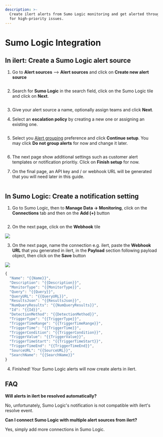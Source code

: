 ```yaml
---
description: >-
  Create ilert alerts from Sumo Logic monitoring and get alerted through ilert
  for high-priority issues.
---
```


# Sumo Logic Integration

## In ilert: Create a Sumo Logic alert source <a href="#in-ilert" id="in-ilert"></a>

1.  Go to **Alert sources** --> **Alert sources** and click on **Create new alert source**

    <figure><img src="../../.gitbook/assets/Screenshot 2023-08-28 at 10.21.10.png" alt=""><figcaption></figcaption></figure>
2.  Search for **Sumo Logic** in the search field, click on the Sumo Logic tile and click on **Next**.&#x20;

    <figure><img src="../../.gitbook/assets/Screenshot 2023-08-28 at 10.24.23.png" alt=""><figcaption></figcaption></figure>
3. Give your alert source a name, optionally assign teams and click **Next**.
4.  Select an **escalation policy** by creating a new one or assigning an existing one.

    <figure><img src="../../.gitbook/assets/Screenshot 2023-08-28 at 11.37.47.png" alt=""><figcaption></figcaption></figure>
5.  Select you [Alert grouping](../../alerting/alert-sources.md#alert-grouping) preference and click **Continue setup**. You may click **Do not group alerts** for now and change it later.&#x20;

    <figure><img src="../../.gitbook/assets/Screenshot 2023-08-28 at 11.38.24.png" alt=""><figcaption></figcaption></figure>
6. The next page show additional settings such as customer alert templates or notification prioritiy. Click on **Finish setup** for now.
7.  On the final page, an API key and / or webhook URL will be generated that you will need later in this guide.

    <figure><img src="../../.gitbook/assets/Screenshot 2023-08-28 at 11.47.34 (1).png" alt=""><figcaption></figcaption></figure>

## In Sumo Logic: Create a notification setting <a href="#in-splunk" id="in-splunk"></a>

1. Go to Sumo Logic, then to **Manage Data -> Monitoring**, click on the **Connections** tab and then on the **Add (+)** button

<figure><img src="../../.gitbook/assets/Sumo logic connect.png" alt=""><figcaption></figcaption></figure>

2. On the next page, click on the **Webhook** tile

![](../../.gitbook/assets/Screenshot_16_03_21__16_44.png)

3. On the next page, name the connection e.g. ilert, paste the **Webhook URL** that you generated in ilert, in the **Payload** section following payload object, then click on the **Save** button

![](../../.gitbook/assets/Screenshot_16_03_21__16_47.png)

```javascript
{
  "Name": "{{Name}}",
  "Description": "{{Description}}",
  "MonitorType": "{{MonitorType}}",
  "Query": "{{Query}}",
  "QueryURL": "{{QueryURL}}",
  "ResultsJson": "{{ResultsJson}}",
  "NumQueryResults": "{{NumQueryResults}}",
  "Id": "{{Id}}",
  "DetectionMethod": "{{DetectionMethod}}",
  "TriggerType": "{{TriggerType}}",
  "TriggerTimeRange": "{{TriggerTimeRange}}",
  "TriggerTime": "{{TriggerTime}}",
  "TriggerCondition": "{{TriggerCondition}}",
  "TriggerValue": "{{TriggerValue}}",
  "TriggerTimeStart": "{{TriggerTimeStart}}",
  "TriggerTimeEnd": "{{TriggerTimeEnd}}",
  "SourceURL": "{{SourceURL}}",
  "SearchName": "{{SearchName}}"
}
```

4. Finished! Your Sumo Logic alerts will now create alerts in ilert.

## FAQ <a href="#faq" id="faq"></a>

**Will alerts in ilert be resolved automatically?**

No, unfortunately, Sumo Logic's notification is not compatible with ilert's resolve event.

**Can I connect Sumo Logic with multiple alert sources from ilert?**

Yes, simply add more connections in Sumo Logic.
